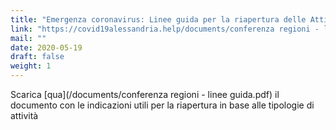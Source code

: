 ```yaml
---
title: "Emergenza coronavirus: Linee guida per la riapertura delle Attività Economiche e Produttive"
link: "https://covid19alessandria.help/documents/conferenza regioni - linee guida.pdf"
mail: ""
date: 2020-05-19
draft: false
weight: 1
---
```


Scarica [qua](/documents/conferenza regioni - linee guida.pdf) il documento con le indicazioni utili per la riapertura in base alle tipologie di attività
 